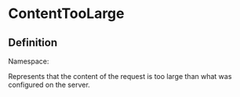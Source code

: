 #  ContentTooLarge

## Definition
Namespace: 

Represents that the content of the request is too large than what was configured on the server.

